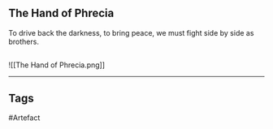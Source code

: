 ## The Hand of Phrecia
To drive back the darkness, to bring peace, we must fight side by side as brothers.
## 
![[The Hand of Phrecia.png]]

---
## Tags
#Artefact
